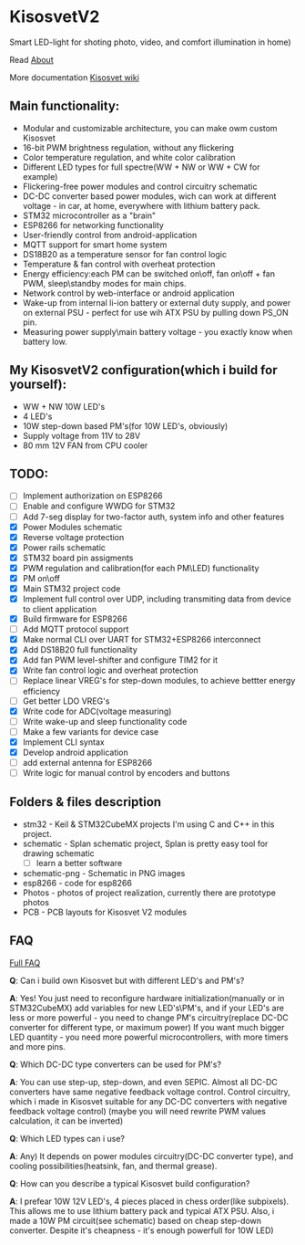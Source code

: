 # KisosvetV2
Smart LED-light for shoting photo, video, and comfort illumination in home)

Read [About](https://github.com/alicepergatta/KisosvetV2/wiki/About)

More documentation [Kisosvet wiki](https://github.com/alicepergatta/KisosvetV2/wiki)

## Main functionality:

- Modular and customizable architecture, you can make owm custom Kisosvet
- 16-bit PWM brightness regulation, without any flickering
- Color temperature regulation, and white color calibration
- Different LED types for full spectre(WW + NW or WW + CW for example)
- Flickering-free power modules and control circuitry schematic
- DC-DC converter based power modules, wich can work at different voltage - in car, at home, everywhere with lithium battery pack.
- STM32 microcontroller as a "brain"
- ESP8266 for networking functionality
- User-friendly control from android-application 
- MQTT support for smart home system
- DS18B20 as a temperature sensor for fan control logic
- Temperature & fan control with overheat protection
- Energy efficiency:each PM can be switched on\off, fan on\off + fan PWM, sleep\standby modes for main chips.
- Network control by web-interface or android application
- Wake-up from internal li-ion battery or external duty supply, and power on external PSU - perfect for use wih ATX PSU by pulling down PS_ON pin.
- Measuring power supply\main battery voltage - you exactly know when battery low.

## My KisosvetV2 configuration(which i build for yourself):
- WW + NW 10W LED's
- 4 LED's
- 10W step-down based PM's(for 10W LED's, obviously)
- Supply voltage from 11V to 28V
- 80 mm 12V FAN from CPU cooler


## TODO:

- [ ] Implement authorization on ESP8266
- [ ] Enable and configure WWDG for STM32
- [ ] Add 7-seg display for two-factor auth, system info and other features
- [x] Power Modules schematic 
- [x] Reverse voltage protection
- [x] Power rails schematic
- [x] STM32 board pin assigments
- [x] PWM regulation and calibration(for each PM\LED) functionality
- [x] PM on\off
- [x] Main STM32 project code
- [x] Implement full control over UDP, including transmiting data from device to client application
- [x] Build firmware for ESP8266
- [ ] Add MQTT protocol support 
- [x] Make normal CLI over UART for STM32+ESP8266 interconnect
- [x] Add DS18B20 full functionality 
- [x] Add fan PWM level-shifter and configure TIM2 for it
- [x] Write fan control logic and overheat protection
- [ ] Replace linear VREG's for step-down modules, to achieve bettter energy efficiency
- [ ] Get better LDO VREG's
- [x] Write code for ADC(voltage measuring)
- [ ] Write wake-up and sleep functionality code
- [ ] Make a few variants for device case
- [x] Implement CLI syntax
- [x] Develop android application
- [ ] add external antenna for ESP8266
- [ ] Write logic for manual control by encoders and buttons

## Folders & files description

- stm32 - Keil & STM32CubeMX projects
  I'm using C and C++ in this project.
- schematic - Splan schematic project,
  Splan is pretty easy tool for drawing schematic
  * [ ] learn a better software
- schematic-png - Schematic in PNG images
- esp8266 - code for esp8266
- Photos - photos of project realization, currently there are prototype photos
- PCB - PCB layouts for Kisosvet V2 modules
## FAQ

[Full FAQ](https://github.com/alicepergatta/KisosvetV2/wiki/FAQ)

**Q**: Can i build own Kisosvet but with different LED's and PM's?


**A**: Yes! You just need to reconfigure hardware initialization(manually or in STM32CubeMX) add variables for new LED's\PM's, and if your LED's are less or more powerful - you need to change PM's circuitry(replace DC-DC converter for different type, or maximum power)
If you want much bigger LED quantity - you need more powerful microcontrollers, with more timers and more pins.


**Q**: Which DC-DC type converters can be used for PM's?

**A**:  You can use step-up, step-down, and even SEPIC.
Almost all DC-DC converters have same negative feedback voltage control.
Control circuitry, which i made in Kisosvet suitable for any DC-DC converters with negative feedback voltage control)
(maybe you will need rewrite PWM values calculation, it can be inverted)

**Q**: Which LED types can i use?

**A**: Any) It depends on power modules circuitry(DC-DC converter type), and cooling possibilities(heatsink, fan, and thermal grease).

**Q**: How can you describe a typical Kisosvet build configuration?

**A**: I prefear 10W 12V LED's, 4 pieces placed in chess order(like subpixels). This allows me to use lithium battery pack and typical ATX PSU. Also, i made a 10W PM circuit(see schematic) based on cheap step-down converter.
Despite it's cheapness - it's enough powerfull for 10W LED)



